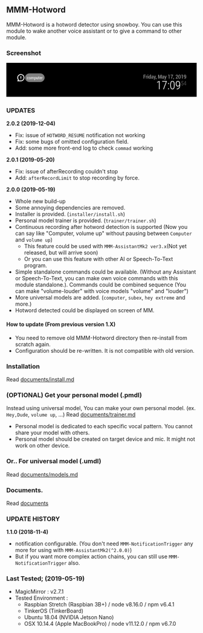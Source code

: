 ## MMM-Hotword
MMM-Hotword is a hotword detector using snowboy.
You can use this module to wake another voice assistant or to give a command to other module.

### Screenshot
![screenshot](resources/screenshot.png)

### UPDATES
**2.0.2 (2019-12-04)**
- Fix: issue of `HOTWORD_RESUME` notification not working
- Fix: some bugs of omitted configuration field.
- Add: some more front-end log to check `commad` working

**2.0.1 (2019-05-20)**
- Fix: issue of afterRecording couldn't stop
- Add: `afterRecordLimit` to stop recording by force.

**2.0.0 (2019-05-19)**
- Whole new build-up
- Some annoying dependencies are removed.
- Installer is provided. (`installer/install.sh`)
- Personal model trainer is provided. (`trainer/trainer.sh`)
- Continuous recording after hotword detection is supported (Now you can say like "Computer, volume up" without pausing between `Computer` and `volume up`)
  - This feature could be used with `MMM-AssistantMk2 ver3.x`(Not yet released, but will arrive soon)
  - Or you can use this feature with other AI or Speech-To-Text program.
- Simple standalone commands could be available. (Without any Assistant or Speech-To-Text, you can make own voice commands with this module standalone.). Commands could be combined sequence (You can make "volume-louder" with voice models "volume" and "louder")
- More universal models are added. (`computer`, `subex`, `hey extreme` and more.)
- Hotword detected could be displayed on screen of MM.


#### How to update (From previous version 1.X)
- You need to remove old MMM-Hotword directory then re-install from scratch again.
- Configuration should be re-written. It is not compatible with old version.


### Installation
Read [documents/install.md](documents/install.md)

### (OPTIONAL) Get your personal model (.pmdl)
Instead using universal model, You can make your own personal model. (ex. `Hey,Dude`, `volume up`, ...)
Read [documents/trainer.md](documents/trainer.md)
- Personal model is dedicated to each specific vocal pattern. You cannot share your model with others.
- Personal model should be created on target device and mic. It might not work on other device.

### Or.. For universal model (.umdl)
Read [documents/models.md](documents/models.md)


### Documents.
Read [documents](documents)




### UPDATE HISTORY
**1.1.0 (2018-11-4)**
- notification configurable. (You don't need `MMM-NotificationTrigger` any more for using with `MMM-AssistantMk2(^2.0.0)`)
- But if you want more complex action chains, you can still use `MMM-NotificationTrigger` also.



### Last Tested; (2019-05-19)
- MagicMirror : v2.7.1
- Tested Environment :
  - Raspbian Stretch (Raspbian 3B+) / node v8.16.0 / npm v6.4.1
  - TinkerOS (TinkerBoard)
  - Ubuntu 18.04 (NVIDIA Jetson Nano)
  - OSX 10.14.4 (Apple MacBookPro) / node v11.12.0 / npm v6.7.0
